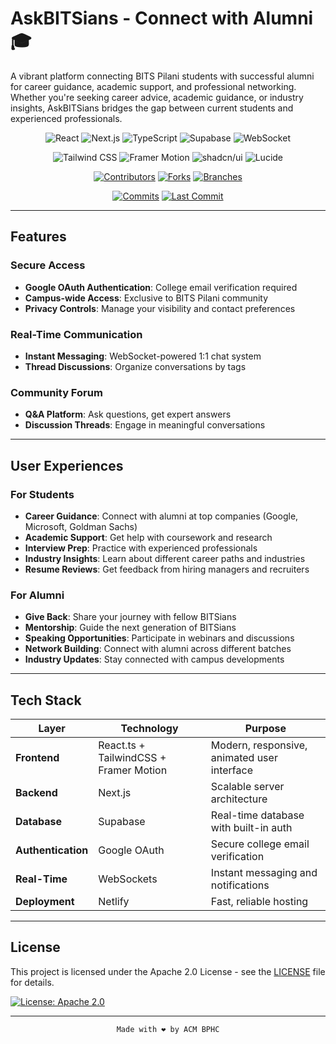 # AskBITSians - Connect with Alumni 🎓
A vibrant platform connecting BITS Pilani students with successful alumni for career guidance, academic support, and professional networking. Whether you're seeking career advice, academic guidance, or industry insights, AskBITSians bridges the gap between current students and experienced professionals.

<div align="center">

![React](https://img.shields.io/badge/React-20232A?style=for-the-badge&logo=react&logoColor=61DAFB)
![Next.js](https://img.shields.io/badge/Next.js-000000?style=for-the-badge&logo=next.js&logoColor=white)
![TypeScript](https://img.shields.io/badge/TypeScript-007ACC?style=for-the-badge&logo=typescript&logoColor=white)
![Supabase](https://img.shields.io/badge/Supabase-3ECF8E?style=for-the-badge&logo=supabase&logoColor=white)
![WebSocket](https://img.shields.io/badge/WebSocket-010101?style=for-the-badge&logo=socket.io&logoColor=white)

![Tailwind CSS](https://img.shields.io/badge/Tailwind_CSS-38B2AC?style=for-the-badge&logo=tailwind-css&logoColor=white)
![Framer Motion](https://img.shields.io/badge/Framer_Motion-0055FF?style=for-the-badge&logo=framer&logoColor=white)
![shadcn/ui](https://img.shields.io/badge/shadcn%2Fui-000000?style=for-the-badge&logo=shadcnui&logoColor=white)
![Lucide](https://img.shields.io/badge/Lucide-F56565?style=for-the-badge&logo=lucide&logoColor=white)


[![Contributors](https://img.shields.io/github/contributors/BPHC-ACM/askbitsians?style=for-the-badge)](https://github.com/BPHC-ACM/askbitsians/graphs/contributors)
[![Forks](https://img.shields.io/github/forks/BPHC-ACM/askbitsians?style=for-the-badge)](https://github.com/BPHC-ACM/askbitsians/network/members)
[![Branches](https://img.shields.io/github/forks/BPHC-ACM/askbitsians?style=for-the-badge&label=branches)](https://github.com/BPHC-ACM/askbitsians/branches)

[![Commits](https://img.shields.io/github/commit-activity/m/BPHC-ACM/askbitsians?style=for-the-badge)](https://github.com/BPHC-ACM/askbitsians/commits)
[![Last Commit](https://img.shields.io/github/last-commit/BPHC-ACM/askbitsians?style=for-the-badge)](https://github.com/BPHC-ACM/askbitsians/commits)

</div>

---

## Features

### **Secure Access**
- **Google OAuth Authentication**: College email verification required
- **Campus-wide Access**: Exclusive to BITS Pilani community
- **Privacy Controls**: Manage your visibility and contact preferences

### **Real-Time Communication**
- **Instant Messaging**: WebSocket-powered 1:1 chat system
- **Thread Discussions**: Organize conversations by tags

### **Community Forum**
- **Q&A Platform**: Ask questions, get expert answers
- **Discussion Threads**: Engage in meaningful conversations

---

## User Experiences

### **For Students**
- **Career Guidance**: Connect with alumni at top companies (Google, Microsoft, Goldman Sachs)
- **Academic Support**: Get help with coursework and research
- **Interview Prep**: Practice with experienced professionals
- **Industry Insights**: Learn about different career paths and industries
- **Resume Reviews**: Get feedback from hiring managers and recruiters

### **For Alumni**
- **Give Back**: Share your journey with fellow BITSians
- **Mentorship**: Guide the next generation of BITSians
- **Speaking Opportunities**: Participate in webinars and discussions
- **Network Building**: Connect with alumni across different batches
- **Industry Updates**: Stay connected with campus developments

---

## Tech Stack

<div align="center">

| Layer | Technology | Purpose |
|-------|------------|---------|
| **Frontend** | React.ts + TailwindCSS + Framer Motion | Modern, responsive, animated user interface |
| **Backend** | Next.js | Scalable server architecture |
| **Database** | Supabase | Real-time database with built-in auth |
| **Authentication** | Google OAuth | Secure college email verification |
| **Real-Time** | WebSockets | Instant messaging and notifications |
| **Deployment** | Netlify | Fast, reliable hosting |

</div>

---

## License

This project is licensed under the Apache 2.0 License - see the [LICENSE](LICENSE) file for details.

[![License: Apache 2.0](https://img.shields.io/badge/License-Apache_2.0-blue.svg?style=for-the-badge)](https://opensource.org/licenses/Apache-2.0)

---
<div align="center">

<code>Made with ❤️ by ACM BPHC</code>

</div>
